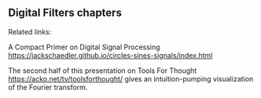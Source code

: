 ## Digital Filters chapters

Related links:

A Compact Primer on Digital Signal Processing
https://jackschaedler.github.io/circles-sines-signals/index.html

The second half of this presentation on Tools For Thought
https://acko.net/tv/toolsforthought/
gives an intuition-pumping visualization of the Fourier transform.
